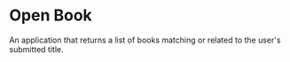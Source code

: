 # Open Book

An application that returns a list of books matching or related to the user's submitted title.
